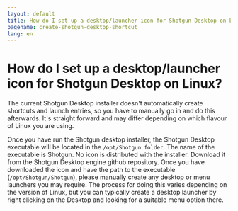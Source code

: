 ```yaml
---
layout: default
title: How do I set up a desktop/launcher icon for Shotgun Desktop on Linux?
pagename: create-shotgun-desktop-shortcut
lang: en
---
```


# How do I set up a desktop/launcher icon for Shotgun Desktop on Linux?

The current Shotgun Desktop installer doesn't automatically create shortcuts and launch entries, so you have to manually go in and do this afterwards. It's straight forward and may differ depending on which flavour of Linux you are using. 

Once you have run the Shotgun desktop installer, the Shotgun Desktop executable will be located in the `/opt/Shotgun folder`. The name of the executable is Shotgun.
No icon is distributed with the installer. Download it from the Shotgun Desktop engine github repository.
Once you have downloaded the icon and have the path to the executable (`/opt/Shotgun/Shotgun`), please manually create any desktop or menu launchers you may require. The process for doing this varies depending on the version of Linux, but you can typically create a desktop launcher by right clicking on the Desktop and looking for a suitable menu option there.